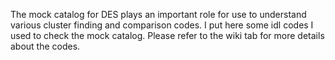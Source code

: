 The mock catalog for DES plays an important role for use to understand various cluster finding and comparison codes. I put here some idl codes I used to check the mock catalog. Please refer to the wiki tab for more details about the codes.